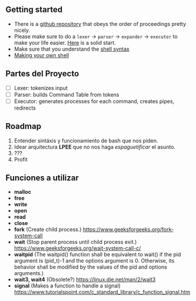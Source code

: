 ## Getting started
- There is a [github repository](https://github.com/Swoorup/mysh) that obeys the order of proceedings pretty nicely. 
- Please make sure to do a `lexer` -> `parser` -> `expander` -> `executor` to make your life easier. [Here](https://www.cs.purdue.edu/homes/grr/SystemsProgrammingBook/Book/Chapter5-WritingYourOwnShell.pdf) is a solid start.
- Make sure that you understand the [shell syntax](https://pubs.opengroup.org/onlinepubs/009695399/utilities/xcu_chap02.html)
- [Making your own shell](https://www.geeksforgeeks.org/making-linux-shell-c/)
## Partes del Proyecto
- [ ] Lexer: tokenizes input
- [ ] Parser: builds Command Table from tokens
- [ ] Executor: generates processes for each command, creates pipes, redirects
## Roadmap
1. Entender sintáxis y funcionamiento de bash que nos piden.
2. Idear arquitectura **LPEE** que no nos haga _espaguetificar_ el asunto.
3. ???
4. Profit
## Funciones a utilizar
- **malloc**
- **free**
- **write**
- **open**
- **read**
- **close**
- **fork** (Create child process.) https://www.geeksforgeeks.org/fork-system-call
- **wait** (Stop parent process until child process exit.) https://www.geeksforgeeks.org/wait-system-call-c/
- **waitpid** (The waitpid() function shall be equivalent to wait() if the pid argument is (pid_t)-1 and the options argument is 0. Otherwise, its behavior shall be modified by the values of the pid and options arguments.)
- **wait3, wait4** (Obsolete?) https://linux.die.net/man/2/wait3
- **signal** (Makes a function to handle a signal) https://www.tutorialspoint.com/c_standard_library/c_function_signal.htm
